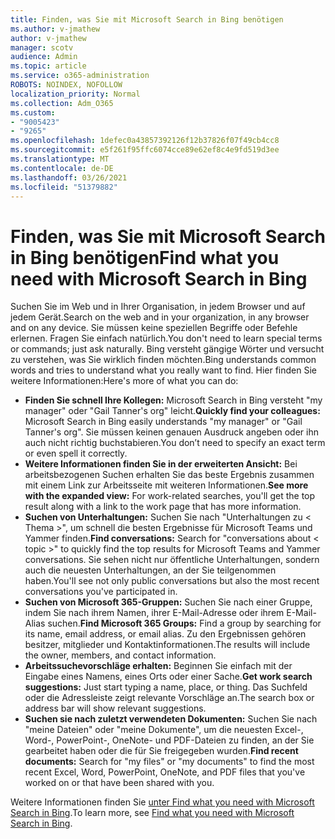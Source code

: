 ```yaml
---
title: Finden, was Sie mit Microsoft Search in Bing benötigen
ms.author: v-jmathew
author: v-jmathew
manager: scotv
audience: Admin
ms.topic: article
ms.service: o365-administration
ROBOTS: NOINDEX, NOFOLLOW
localization_priority: Normal
ms.collection: Adm_O365
ms.custom:
- "9005423"
- "9265"
ms.openlocfilehash: 1defec0a43857392126f12b37826f07f49cb4cc8
ms.sourcegitcommit: e5f261f95ffc6074cce89e62ef8c4e9fd519d3ee
ms.translationtype: MT
ms.contentlocale: de-DE
ms.lasthandoff: 03/26/2021
ms.locfileid: "51379882"
---
```

# <a name="find-what-you-need-with-microsoft-search-in-bing"></a><span data-ttu-id="20ddc-102">Finden, was Sie mit Microsoft Search in Bing benötigen</span><span class="sxs-lookup"><span data-stu-id="20ddc-102">Find what you need with Microsoft Search in Bing</span></span>

<span data-ttu-id="20ddc-103">Suchen Sie im Web und in Ihrer Organisation, in jedem Browser und auf jedem Gerät.</span><span class="sxs-lookup"><span data-stu-id="20ddc-103">Search on the web and in your organization, in any browser and on any device.</span></span> <span data-ttu-id="20ddc-104">Sie müssen keine speziellen Begriffe oder Befehle erlernen. Fragen Sie einfach natürlich.</span><span class="sxs-lookup"><span data-stu-id="20ddc-104">You don't need to learn special terms or commands; just ask naturally.</span></span> <span data-ttu-id="20ddc-105">Bing versteht gängige Wörter und versucht zu verstehen, was Sie wirklich finden möchten.</span><span class="sxs-lookup"><span data-stu-id="20ddc-105">Bing understands common words and tries to understand what you really want to find.</span></span> <span data-ttu-id="20ddc-106">Hier finden Sie weitere Informationen:</span><span class="sxs-lookup"><span data-stu-id="20ddc-106">Here's more of what you can do:</span></span>

- <span data-ttu-id="20ddc-107">**Finden Sie schnell Ihre Kollegen:** Microsoft Search in Bing versteht "my manager" oder "Gail Tanner's org" leicht.</span><span class="sxs-lookup"><span data-stu-id="20ddc-107">**Quickly find your colleagues:** Microsoft Search in Bing easily understands "my manager" or "Gail Tanner's org".</span></span> <span data-ttu-id="20ddc-108">Sie müssen keinen genauen Ausdruck angeben oder ihn auch nicht richtig buchstabieren.</span><span class="sxs-lookup"><span data-stu-id="20ddc-108">You don’t need to specify an exact term or even spell it correctly.</span></span>
- <span data-ttu-id="20ddc-109">**Weitere Informationen finden Sie in der erweiterten Ansicht:** Bei arbeitsbezogenen Suchen erhalten Sie das beste Ergebnis zusammen mit einem Link zur Arbeitsseite mit weiteren Informationen.</span><span class="sxs-lookup"><span data-stu-id="20ddc-109">**See more with the expanded view:** For work-related searches, you'll get the top result along with a link to the work page that has more information.</span></span>
- <span data-ttu-id="20ddc-110">**Suchen von Unterhaltungen:** Suchen Sie nach "Unterhaltungen zu < Thema >", um schnell die besten Ergebnisse für Microsoft Teams und Yammer finden.</span><span class="sxs-lookup"><span data-stu-id="20ddc-110">**Find conversations:** Search for "conversations about < topic >" to quickly find the top results for Microsoft Teams and Yammer conversations.</span></span> <span data-ttu-id="20ddc-111">Sie sehen nicht nur öffentliche Unterhaltungen, sondern auch die neuesten Unterhaltungen, an der Sie teilgenommen haben.</span><span class="sxs-lookup"><span data-stu-id="20ddc-111">You'll see not only public conversations but also the most recent conversations you've participated in.</span></span>
- <span data-ttu-id="20ddc-112">**Suchen von Microsoft 365-Gruppen:** Suchen Sie nach einer Gruppe, indem Sie nach ihrem Namen, ihrer E-Mail-Adresse oder ihrem E-Mail-Alias suchen.</span><span class="sxs-lookup"><span data-stu-id="20ddc-112">**Find Microsoft 365 Groups:** Find a group by searching for its name, email address, or email alias.</span></span> <span data-ttu-id="20ddc-113">Zu den Ergebnissen gehören besitzer, mitglieder und Kontaktinformationen.</span><span class="sxs-lookup"><span data-stu-id="20ddc-113">The results will include the owner, members, and contact information.</span></span>
- <span data-ttu-id="20ddc-114">**Arbeitssuchevorschläge erhalten:** Beginnen Sie einfach mit der Eingabe eines Namens, eines Orts oder einer Sache.</span><span class="sxs-lookup"><span data-stu-id="20ddc-114">**Get work search suggestions:** Just start typing a name, place, or thing.</span></span> <span data-ttu-id="20ddc-115">Das Suchfeld oder die Adressleiste zeigt relevante Vorschläge an.</span><span class="sxs-lookup"><span data-stu-id="20ddc-115">The search box or address bar will show relevant suggestions.</span></span>
- <span data-ttu-id="20ddc-116">**Suchen sie nach zuletzt verwendeten Dokumenten:** Suchen Sie nach "meine Dateien" oder "meine Dokumente", um die neuesten Excel-, Word-, PowerPoint-, OneNote- und PDF-Dateien zu finden, an der Sie gearbeitet haben oder die für Sie freigegeben wurden.</span><span class="sxs-lookup"><span data-stu-id="20ddc-116">**Find recent documents:** Search for "my files" or "my documents" to find the most recent Excel, Word, PowerPoint, OneNote, and PDF files that you've worked on or that have been shared with you.</span></span>

<span data-ttu-id="20ddc-117">Weitere Informationen finden Sie [unter Find what you need with Microsoft Search in Bing](https://go.microsoft.com/fwlink/?linkid=2149027).</span><span class="sxs-lookup"><span data-stu-id="20ddc-117">To learn more, see [Find what you need with Microsoft Search in Bing](https://go.microsoft.com/fwlink/?linkid=2149027).</span></span>
